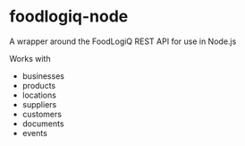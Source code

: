 foodlogiq-node
==============

A wrapper around the FoodLogiQ REST API for use in Node.js

Works with

* businesses
* products
* locations
* suppliers
* customers
* documents
* events

